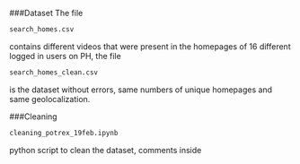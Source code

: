 ###Dataset
The file 

```bash
search_homes.csv
``` 

contains different videos that were present in the homepages of 16 different logged in users on PH, the file 

```bash
search_homes_clean.csv
```

is the dataset without errors, same numbers of unique homepages and same geolocalization.

###Cleaning

```bash
cleaning_potrex_19feb.ipynb
``` 
python script to clean the dataset, comments inside

